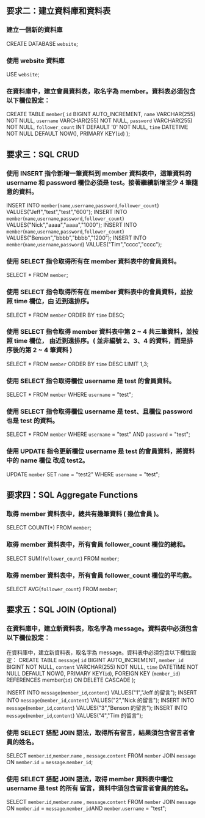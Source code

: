 ## 要求二：建立資料庫和資料表

### 建立一個新的資料庫

CREATE DATABASE `website`;

### 使用 website 資料庫

USE `website`;

### 在資料庫中，建立會員資料表，取名字為 member。資料表必須包含以下欄位設定：

CREATE TABLE `member`(
`id` BIGINT AUTO_INCREMENT,
`name` VARCHAR(255) NOT NULL,
`username` VARCHAR(255) NOT NULL,
`password` VARCHAR(255) NOT NULL,
`follower_count` INT DEFAULT '0' NOT NULL,
`time` DATETIME NOT NULL DEFAULT NOW(),
PRIMARY KEY(`id`)
);

## 要求三：SQL CRUD

### 使用 INSERT 指令新增一筆資料到 member 資料表中，這筆資料的 username 和 password 欄位必須是 test。接著繼續新增至少 4 筆隨意的資料。

INSERT INTO `member`(`name`,`username`,`password`,`follower_count`) VALUES("Jeff","test","test","600");
INSERT INTO `member`(`name`,`username`,`password`,`follower_count`) VALUES("Nick","aaaa","aaaa","1000");
INSERT INTO `member`(`name`,`username`,`password`,`follower_count`) VALUES("Benson","bbbb","bbbb","1200");
INSERT INTO `member`(`name`,`username`,`password`) VALUES("Tim","cccc","cccc");

### 使用 SELECT 指令取得所有在 member 資料表中的會員資料。

SELECT \* FROM `member`;

### 使用 SELECT 指令取得所有在 member 資料表中的會員資料，並按照 time 欄位，由 近到遠排序。

SELECT \* FROM `member` ORDER BY `time` DESC;

### 使用 SELECT 指令取得 member 資料表中第 2 ~ 4 共三筆資料，並按照 time 欄位， 由近到遠排序。( 並非編號 2、3、4 的資料，而是排序後的第 2 ~ 4 筆資料 )

SELECT \* FROM `member` ORDER BY `time` DESC LIMIT 1,3;

### 使用 SELECT 指令取得欄位 username 是 test 的會員資料。

SELECT \* FROM `member` WHERE `username` = "test";

### 使用 SELECT 指令取得欄位 username 是 test、且欄位 password 也是 test 的資料。

SELECT \* FROM `member` WHERE `username` = "test" AND `password` = "test";

### 使用 UPDATE 指令更新欄位 username 是 test 的會員資料，將資料中的 name 欄位 改成 test2。

UPDATE `member` SET `name` = "test2" WHERE `username` = "test";

## 要求四：SQL Aggregate Functions

### 取得 member 資料表中，總共有幾筆資料 ( 幾位會員 )。

SELECT COUNT(\*) FROM `member`;

### 取得 member 資料表中，所有會員 follower_count 欄位的總和。

SELECT SUM(`follower_count`) FROM `member`;

### 取得 member 資料表中，所有會員 follower_count 欄位的平均數。

SELECT AVG(`follower_count`) FROM `member`;

## 要求五：SQL JOIN (Optional)

### 在資料庫中，建立新資料表，取名字為 message。資料表中必須包含以下欄位設定：

在資料庫中，建立新資料表，取名字為 message。資料表中必須包含以下欄位設定：
CREATE TABLE `message`(
`id` BIGINT AUTO_INCREMENT,
`member_id` BIGINT NOT NULL,
`content` VARCHAR(255) NOT NULL,
`time` DATETIME NOT NULL DEFAULT NOW(),
PRIMARY KEY(`id`),
FOREIGN KEY (`member_id`) REFERENCES member(`id`) ON DELETE CASCADE
);

INSERT INTO `message`(`member_id`,`content`) VALUES("1","Jeff 的留言");
INSERT INTO `message`(`member_id`,`content`) VALUES("2","Nick 的留言");
INSERT INTO `message`(`member_id`,`content`) VALUES("3","Benson 的留言");
INSERT INTO `message`(`member_id`,`content`) VALUES("4","Tim 的留言");

### 使用 SELECT 搭配 JOIN 語法，取得所有留言，結果須包含留言者會員的姓名。

SELECT `member`.`id`,`member`.`name` , `message`.`content` FROM `member` JOIN `message` ON `member`.`id` = `message`.`member_id`;

### 使用 SELECT 搭配 JOIN 語法，取得 member 資料表中欄位 username 是 test 的所有 留言，資料中須包含留言者會員的姓名。

SELECT `member`.`id`,`member`.`name` , `message`.`content` FROM `member` JOIN `message` ON `member`.`id` = `message`.`member_id`AND `member`.`username` = "test";
